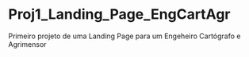 # Proj1_Landing_Page_EngCartAgr
Primeiro projeto de uma Landing Page para um Engeheiro Cartógrafo e Agrimensor
